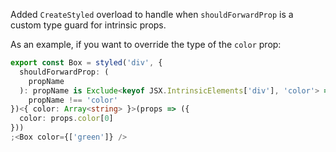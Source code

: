 Added `CreateStyled` overload to handle when `shouldForwardProp` is a custom type guard for intrinsic props.

As an example, if you want to override the type of the `color` prop:

```ts
export const Box = styled('div', {
  shouldForwardProp: (
    propName
  ): propName is Exclude<keyof JSX.IntrinsicElements['div'], 'color'> =>
    propName !== 'color'
})<{ color: Array<string> }>(props => ({
  color: props.color[0]
}))
;<Box color={['green']} />
```
